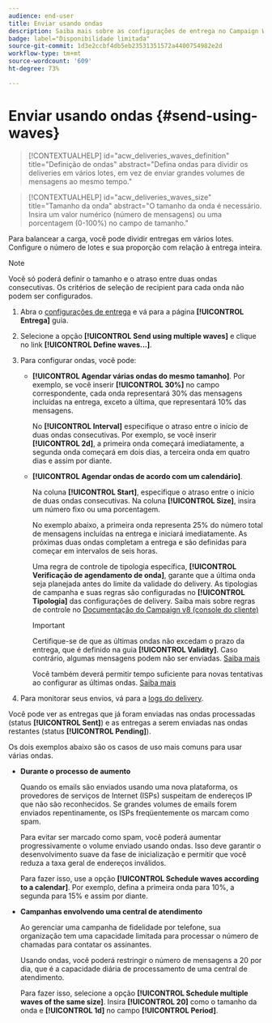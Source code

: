 ```yaml
---
audience: end-user
title: Enviar usando ondas
description: Saiba mais sobre as configurações de entrega no Campaign Web
badge: label="Disponibilidade limitada"
source-git-commit: 1d3e2ccbf4db5eb23531351572a4400754982e2d
workflow-type: tm+mt
source-wordcount: '609'
ht-degree: 73%

---
```



# Enviar usando ondas {#send-using-waves}

>[!CONTEXTUALHELP]
>id="acw_deliveries_waves_definition"
>title="Definição de ondas"
>abstract="Defina ondas para dividir os deliveries em vários lotes, em vez de enviar grandes volumes de mensagens ao mesmo tempo."

>[!CONTEXTUALHELP]
>id="acw_deliveries_waves_size"
>title="Tamanho da onda"
>abstract="O tamanho da onda é necessário. Insira um valor numérico (número de mensagens) ou uma porcentagem (0-100%) no campo de tamanho."

Para balancear a carga, você pode dividir entregas em vários lotes. Configure o número de lotes e sua proporção com relação à entrega inteira.

>[!NOTE]
>
>Você só poderá definir o tamanho e o atraso entre duas ondas consecutivas. Os critérios de seleção de recipient para cada onda não podem ser configurados.

1. Abra o [configurações de entrega](delivery-settings.md#retries) e vá para a página **[!UICONTROL Entrega]** guia.
1. Selecione a opção **[!UICONTROL Send using multiple waves]** e clique no link **[!UICONTROL Define waves...]**.

1. Para configurar ondas, você pode:

   * **[!UICONTROL Agendar várias ondas do mesmo tamanho]**. Por exemplo, se você inserir **[!UICONTROL 30%]** no campo correspondente, cada onda representará 30% das mensagens incluídas na entrega, exceto a última, que representará 10% das mensagens.

     No **[!UICONTROL Interval]** especifique o atraso entre o início de duas ondas consecutivas. Por exemplo, se você inserir **[!UICONTROL 2d]**, a primeira onda começará imediatamente, a segunda onda começará em dois dias, a terceira onda em quatro dias e assim por diante.

   * **[!UICONTROL Agendar ondas de acordo com um calendário]**.

     Na coluna **[!UICONTROL Start]**, especifique o atraso entre o início de duas ondas consecutivas. Na coluna **[!UICONTROL Size]**, insira um número fixo ou uma porcentagem.

     No exemplo abaixo, a primeira onda representa 25% do número total de mensagens incluídas na entrega e iniciará imediatamente. As próximas duas ondas completam a entrega e são definidas para começar em intervalos de seis horas.

     Uma regra de controle de tipologia específica, **[!UICONTROL Verificação de agendamento de onda]**, garante que a última onda seja planejada antes do limite da validade do delivery. As tipologias de campanha e suas regras são configuradas no **[!UICONTROL Tipologia]** das configurações de delivery. Saiba mais sobre regras de controle no [Documentação do Campaign v8 (console do cliente)](https://experienceleague.adobe.com/docs/campaign/automation/campaign-optimization/control-rules.html)

     >[!IMPORTANT]
     >
     >Certifique-se de que as últimas ondas não excedam o prazo da entrega, que é definido na guia **[!UICONTROL Validity]**. Caso contrário, algumas mensagens podem não ser enviadas. [Saiba mais](delivery-settings.md#validity)
     >
     >Você também deverá permitir tempo suficiente para novas tentativas ao configurar as últimas ondas. [Saiba mais](delivery-settings.md#retries)

1. Para monitorar seus envios, vá para a [logs do delivery](../monitor/delivery-logs.md).

Você pode ver as entregas que já foram enviadas nas ondas processadas (status **[!UICONTROL Sent]**) e as entregas a serem enviadas nas ondas restantes (status **[!UICONTROL Pending]**).

Os dois exemplos abaixo são os casos de uso mais comuns para usar várias ondas.

* **Durante o processo de aumento**

  Quando os emails são enviados usando uma nova plataforma, os provedores de serviços de Internet (ISPs) suspeitam de endereços IP que não são reconhecidos. Se grandes volumes de emails forem enviados repentinamente, os ISPs freqüentemente os marcam como spam.

  Para evitar ser marcado como spam, você poderá aumentar progressivamente o volume enviado usando ondas. Isso deve garantir o desenvolvimento suave da fase de inicialização e permitir que você reduza a taxa geral de endereços inválidos.

  Para fazer isso, use a opção **[!UICONTROL Schedule waves according to a calendar]**. Por exemplo, defina a primeira onda para 10%, a segunda para 15% e assim por diante.

* **Campanhas envolvendo uma central de atendimento**

  Ao gerenciar uma campanha de fidelidade por telefone, sua organização tem uma capacidade limitada para processar o número de chamadas para contatar os assinantes.

  Usando ondas, você poderá restringir o número de mensagens a 20 por dia, que é a capacidade diária de processamento de uma central de atendimento.

  Para fazer isso, selecione a opção **[!UICONTROL Schedule multiple waves of the same size]**. Insira **[!UICONTROL 20]** como o tamanho da onda e **[!UICONTROL 1d]** no campo **[!UICONTROL Period]**.